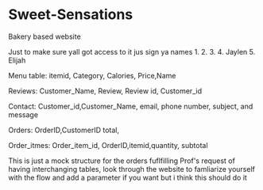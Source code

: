 # Sweet-Sensations
Bakery based website

Just to make sure yall got access to it jus sign ya names
1.
2.
3.
4. Jaylen
5. Elijah



Menu table: itemid, Category, Calories, Price,Name

Reviews: Customer_Name, Review, Review id, Customer_id

Contact: Customer_id,Customer_Name, email, phone number, subject, and message

Orders: OrderID,CustomerID total,

Order_itmes: Order_item_id, OrderID,itemid,quantity, subtotal

This is just a mock structure for the orders fuflfilling Prof's request of having interchanging tables, look through the website to famliarize yourself with the flow and add a parameter if you want but i think this should do it

